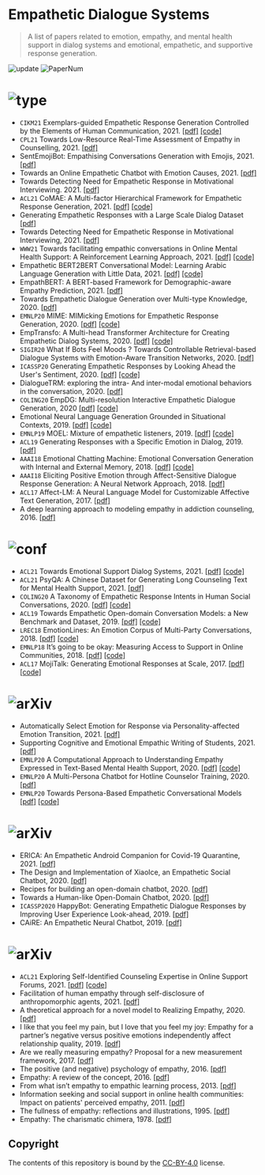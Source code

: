 # Empathetic Dialogue Systems

> A list of papers related to emotion, empathy, and mental health support in dialog systems and emotional, empathetic, and supportive response generation.

<img src="https://img.shields.io/badge/Last%20Update-2021--07--11-success" alt="update"/> <img src="https://img.shields.io/badge/Number%20of%20Papers-54-2D333B" alt="PaperNum"/>

# <img src="https://img.shields.io/badge/Paper%20Type-Model-informational" alt="type"/>

- `CIKM21` Exemplars-guided Empathetic Response Generation Controlled by the Elements of Human Communication, 2021. [[pdf]](http://arxiv.org/abs/2106.11791) [[code]](https://github.com/declare-lab/exemplary-empathy)
- `CPL21` Towards Low-Resource Real-Time Assessment of Empathy in Counselling, 2021. [[pdf]](https://www.aclweb.org/anthology/2021.clpsych-1.22/)
- SentEmojiBot: Empathising Conversations Generation with Emojis, 2021. [[pdf]](http://arxiv.org/abs/2105.12399)
- Towards an Online Empathetic Chatbot with Emotion Causes, 2021. [[pdf]](http://arxiv.org/abs/2105.11903)
- Towards Detecting Need for Empathetic Response in Motivational Interviewing. 2021. [[pdf]](http://arxiv.org/abs/2105.09649)
- `ACL21` CoMAE: A Multi-factor Hierarchical Framework for Empathetic Response Generation, 2021. [[pdf]](https://arxiv.org/abs/2105.08316) [[code]](https://github.com/chujiezheng/CoMAE)
- Generating Empathetic Responses with a Large Scale Dialog Dataset [[pdf]](http://arxiv.org/abs/2105.06829)
- Towards Detecting Need for Empathetic Response in Motivational Interviewing, 2021. [[pdf]](http://arxiv.org/abs/2105.09649) 
- `WWW21` Towards facilitating empathic conversations in Online Mental Health Support: A Reinforcement Learning Approach, 2021. [[pdf]](https://arxiv.org/abs/2101.07714) [[code]](https://github.com/behavioral-data/PARTNER)
- Empathetic BERT2BERT Conversational Model: Learning Arabic Language Generation with Little Data, 2021. [[pdf]](https://arxiv.org/abs/2103.04353) [[code]](https://github.com/aub-mind/Arabic-Empathetic-Chatbot)
- EmpathBERT: A BERT-based Framework for Demographic-aware Empathy Prediction, 2021. [[pdf]](https://arxiv.org/abs/2102.00272)
- Towards Empathetic Dialogue Generation over Multi-type Knowledge, 2020. [[pdf]](http://arxiv.org/abs/2009.09708)
- `EMNLP20` MIME: MIMicking Emotions for Empathetic Response Generation, 2020. [[pdf]](https://arxiv.org/abs/2010.01454) [[code]](https://github.com/declare-lab/MIME)
- EmpTransfo: A Multi-head Transformer Architecture for Creating Empathetic Dialog Systems, 2020. [[pdf]](https://arxiv.org/abs/2003.02958) [[code]](https://github.com/roholazandie/EmpTransfo)
- `SIGIR20` What If Bots Feel Moods ? Towards Controllable Retrieval-based Dialogue Systems with Emotion-Aware Transition Networks, 2020. [[pdf]](https://dl.acm.org/doi/abs/10.1145/3397271.3401108)
- `ICASSP20` Generating Empathetic Responses by Looking Ahead the User's Sentiment, 2020. [[pdf]](https://ieeexplore.ieee.org/document/9054379/) [[code]](https://github.com/HLTCHKUST/sentiment-lookahead)
- DialogueTRM: exploring the intra- And inter-modal emotional behaviors in the conversation, 2020. [[pdf]](https://arxiv.org/abs/2010.07637)
- `COLING20` EmpDG: Multi-resolution Interactive Empathetic Dialogue Generation, 2020 [[pdf]](https://arxiv.org/abs/1911.08698) [[code]](https://github.com/qtli/EmpDG)
- Emotional Neural Language Generation Grounded in Situational Contexts, 2019. [[pdf]](http://arxiv.org/abs/1911.11161) [[code]](https://github.com/sashank06/CCNLG-emotion)
- `EMNLP19`  MOEL: Mixture of empathetic listeners, 2019. [[pdf]](https://www.aclweb.org/anthology/D19-1012) [[code]](https://github.com/HLTCHKUST/MoEL)
- `ACL19`  Generating Responses with a Specific Emotion in Dialog, 2019. [[pdf]](http://arxiv.org/abs/1911.11161)
- `AAAI18` Emotional Chatting Machine: Emotional Conversation Generation with Internal and External Memory, 2018. [[pdf]](http://arxiv.org/abs/1802.08379) [[code]](https://github.com/tuxchow/ecm)
- `AAAI18` Eliciting Positive Emotion through Affect-Sensitive Dialogue Response Generation: A Neural Network Approach, 2018. [[pdf]](https://ahcweb01.naist.jp/papers/conference/2018/201802_AAAI_nurul-lu_1/201802_AAAI_nurul-lu_1.paper.pdf)
- `ACL17` Affect-LM: A Neural Language Model for Customizable Affective Text Generation, 2017. [[pdf]](http://arxiv.org/abs/1704.06851)
- A deep learning approach to modeling empathy in addiction counseling, 2016. [[pdf]](http://www.isca-speech.org/archive/Interspeech_2016/abstracts/0554.html)

# <img src="https://img.shields.io/badge/Paper%20Type-Dataset-red" alt="conf"/>

- `ACL21` Towards Emotional Support Dialog Systems, 2021. [[pdf]](http://arxiv.org/abs/2106.01144) [[code]](https://github.com/thu-coai/Emotional-Support-Conversation)
- `ACL21` PsyQA: A Chinese Dataset for Generating Long Counseling Text for Mental Health Support, 2021. [[pdf]](http://arxiv.org/abs/2106.01702)
- `COLING20` A Taxonomy of Empathetic Response Intents in Human Social Conversations, 2020. [[pdf]](http://arxiv.org/abs/2012.04080) [[code]](https://github.com/anuradha1992/EmpatheticIntents)
- `ACL19` Towards Empathetic Open-domain Conversation Models: a New Benchmark and Dataset, 2019. [[pdf]](https://arxiv.org/abs/1811.00207) [[code]](https://github.com/facebookresearch/EmpatheticDialogues)
- `LREC18` EmotionLines: An Emotion Corpus of Multi-Party Conversations, 2018. [[pdf]](http://arxiv.org/abs/1802.08379) [[code]](https://academiasinicanlplab.github.io/#download)
- `EMNLP18` It’s going to be okay: Measuring Access to Support in Online Communities, 2018. [[pdf]](http://aclweb.org/anthology/D18-1004) [[code]](https://github.com/davidjurgens/support)
- `ACL17` MojiTalk: Generating Emotional Responses at Scale, 2017. [[pdf]](http://aclweb.org/anthology/D18-1004) [[code]](https://github.com/ArponKundu/UIU_MojiTalk?utm_source=catalyzex.com)

# <img src="https://img.shields.io/badge/Paper%20Type-Framework-brightgreen" alt="arXiv"/>

- Automatically Select Emotion for Response via Personality-affected Emotion Transition, 2021. [[pdf]](http://arxiv.org/abs/2106.15846)
- Supporting Cognitive and Emotional Empathic Writing of Students, 2021. [[pdf]](http://arxiv.org/abs/2105.14815)
- `EMNLP20` A Computational Approach to Understanding Empathy Expressed in Text-Based Mental Health Support, 2020. [[pdf]](https://arxiv.org/abs/2009.08441) [[code]](https://github.com/behavioral-data/Empathy-Mental-Health)
- `EMNLP20` A Multi-Persona Chatbot for Hotline Counselor Training, 2020. [[pdf]](https://www.aclweb.org/anthology/2020.findings-emnlp.324)
- `EMNLP20` Towards Persona-Based Empathetic Conversational Models [[pdf]](http://arxiv.org/abs/2004.12316) [[code]](https://github.com/zhongpeixiang/PEC)

# <img src="https://img.shields.io/badge/Paper%20Type-Chatbot-ff69bf" alt="arXiv"/>

- ERICA: An Empathetic Android Companion for Covid-19 Quarantine, 2021. [[pdf]](http://arxiv.org/abs/2106.02325)
- The Design and Implementation of XiaoIce, an Empathetic Social Chatbot, 2020. [[pdf]](http://arxiv.org/abs/1812.08989)
- Recipes for building an open-domain chatbot, 2020. [[pdf]](http://arxiv.org/abs/2004.13637)
- Towards a Human-like Open-Domain Chatbot, 2020. [[pdf]](http://arxiv.org/abs/2001.09977)
- `ICASSP2020` HappyBot: Generating Empathetic Dialogue Responses by Improving User Experience Look-ahead, 2019.  [[pdf]](http://arxiv.org/abs/1906.08487)
- CAiRE: An Empathetic Neural Chatbot, 2019. [[pdf]](http://arxiv.org/abs/1907.12108)

# <img src="https://img.shields.io/badge/Paper%20Type-Psychology-blueviolet" alt="arXiv"/>


- `ACL21` Exploring Self-Identified Counseling Expertise in Online Support Forums, 2021. [[pdf]](http://arxiv.org/abs/2106.12976) [[code]](https://github.com/MichiganNLP/MHP-and-Peers-Reddit)
- Facilitation of human empathy through self-disclosure of anthropomorphic agents, 2021. [[pdf]](http://arxiv.org/abs/2106.09906)
- A theoretical approach for a novel model to Realizing Empathy, 2020. [[pdf]](https://arxiv.org/abs/2009.01229)
- I like that you feel my pain, but I love that you feel my joy: Empathy for a partner’s negative versus positive emotions independently affect relationship quality, 2019. [[pdf]](http://journals.sagepub.com/doi/10.1177/0265407517746518)
- Are we really measuring empathy? Proposal for a new measurement framework, 2017. [[pdf]](https://linkinghub.elsevier.com/retrieve/pii/S0149763417304852)
- The positive (and negative) psychology of empathy, 2016. [[pdf]](https://www.semanticscholar.org/paper/The-Positive-(and-Negative)-Psychology-of-Empathy-Grynberg-Konrath/4d7278564c9ece399f62df490960c2e0b4d73860)
- Empathy: A review of the concept, 2016. [[pdf]](http://journals.sagepub.com/doi/10.1177/1754073914558466)
- From what isn’t empathy to empathic learning process, 2013. [[pdf]](https://linkinghub.elsevier.com/retrieve/pii/S1877042814010696)
- Information seeking and social support in online health communities: Impact on patients' perceived empathy, 2011. [[pdf]](https://academic.oup.com/jamia/article/18/3/298/699704)
- The fullness of empathy: reflections and illustrations, 1995. [[pdf]](http://ajot.aota.org/Article.aspx?doi=10.5014/ajot.49.1.24)
- Empathy: The charismatic chimera, 1978. [[pdf]](http://www.tandfonline.com/doi/abs/10.1080/00220612.1978.10671527)

## Copyright

The contents of this repository is bound by the [CC-BY-4.0](https://creativecommons.org/licenses/by/4.0/) license.

